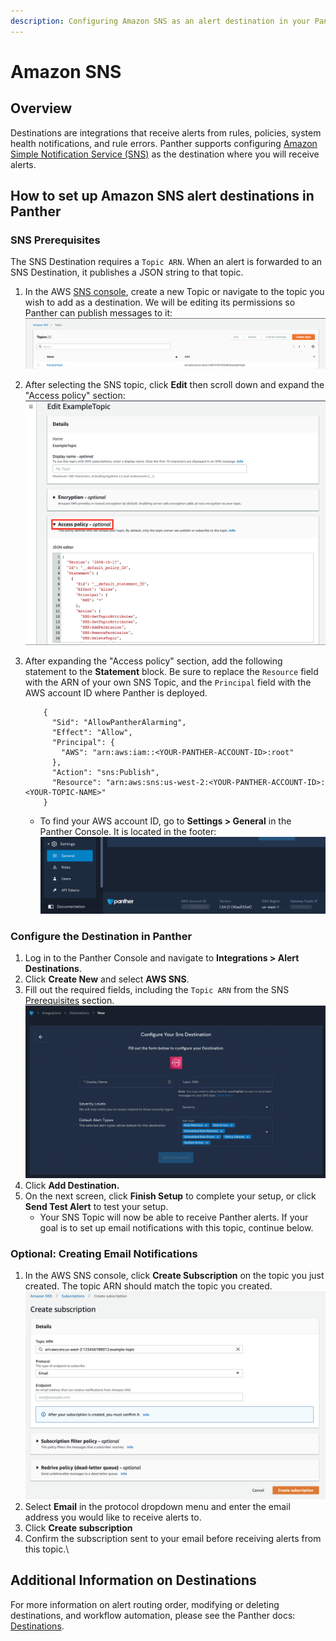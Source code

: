```yaml
---
description: Configuring Amazon SNS as an alert destination in your Panther Console
---
```


# Amazon SNS

## Overview

Destinations are integrations that receive alerts from rules, policies, system health notifications, and rule errors. Panther supports configuring [Amazon Simple Notification Service (SNS)](https://aws.amazon.com/sns/) as the destination where you will receive alerts.

## How to set up Amazon SNS alert destinations in Panther

### SNS Prerequisites

The SNS Destination requires a `Topic ARN`. When an alert is forwarded to an SNS Destination, it publishes a JSON string to that topic.

1. In the AWS [SNS console](https://us-west-2.console.aws.amazon.com/sns/v3/home#/topics), create a new Topic or navigate to the topic you wish to add as a destination. We will be editing its permissions so Panther can publish messages to it:\
   &#x20;![](<../../../.gitbook/assets/sns1 (7) (1) (1) (1) (11) (1) (1) (1) (16).png>)
2. After selecting the SNS topic, click **Edit** then scroll down and expand the "Access policy" section: \
   ![](<../../../.gitbook/assets/sns2 (8) (1) (1) (1) (11) (1) (1) (1) (15).png>)
3.  After expanding the "Access policy" section, add the following statement to the **Statement** block. Be sure to replace the `Resource` field with the ARN of your own SNS Topic, and the `Principal` field with the AWS account ID where Panther is deployed.

    ```
        {
          "Sid": "AllowPantherAlarming",
          "Effect": "Allow",
          "Principal": {
            "AWS": "arn:aws:iam::<YOUR-PANTHER-ACCOUNT-ID>:root"
          },
          "Action": "sns:Publish",
          "Resource": "arn:aws:sns:us-west-2:<YOUR-PANTHER-ACCOUNT-ID>:<YOUR-TOPIC-NAME>"
        }

    ```

    * To find your AWS account ID, go to **Settings > General** in the Panther Console. It is located in the footer:\
      &#x20;![](../.gitbook/assets/aws-account-id.png)

### Configure the Destination in Panther

1. Log in to the Panther Console and navigate to **Integrations > Alert Destinations**.
2. Click **Create New** and select **AWS SNS**.
3. Fill out the required fields, including the `Topic ARN` from the SNS [Prerequisites](sns.md#sns-prerequisites) section.\
   &#x20;![](<../.gitbook/assets/Screen Shot 2022-04-13 at 2.25.45 PM.png>)
4. Click **Add Destination.**&#x20;
5. On the next screen, click **Finish Setup** to complete your setup, or click **Send Test Alert** to test your setup.&#x20;
   * Your SNS Topic will now be able to receive Panther alerts. If your goal is to set up email notifications with this topic, continue below.

### Optional: Creating Email Notifications

1. In the AWS SNS console, click **Create Subscription** on the topic you just created. The topic ARN should match the topic you created.\
   &#x20;![](<../.gitbook/assets/image (2) (2).png>)
2. Select **Email** in the protocol dropdown menu and enter the email address you would like to receive alerts to.
3. Click **Create subscription**
4. Confirm the subscription sent to your email before receiving alerts from this topic.\


## Additional Information on Destinations

For more information on alert routing order, modifying or deleting destinations, and workflow automation, please see the Panther docs: [Destinations](https://docs.panther.com/destinations).
